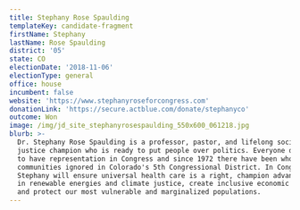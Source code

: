 ```yaml
---
title: Stephany Rose Spaulding
templateKey: candidate-fragment
firstName: Stephany
lastName: Rose Spaulding
district: '05'
state: CO
electionDate: '2018-11-06'
electionType: general
office: house
incumbent: false
website: 'https://www.stephanyroseforcongress.com'
donationLink: 'https://secure.actblue.com/donate/stephanyco'
outcome: Won
image: /img/jd_site_stephanyrosespaulding_550x600_061218.jpg
blurb: >-
  Dr. Stephany Rose Spaulding is a professor, pastor, and lifelong social
  justice champion who is ready to put people over politics. Everyone deserves
  to have representation in Congress and since 1972 there have been whole
  communities ignored in Colorado's 5th Congressional District. In Congress,
  Stephany will ensure universal health care is a right, champion advancements
  in renewable energies and climate justice, create inclusive economic policies,
  and protect our most vulnerable and marginalized populations.
---
```


